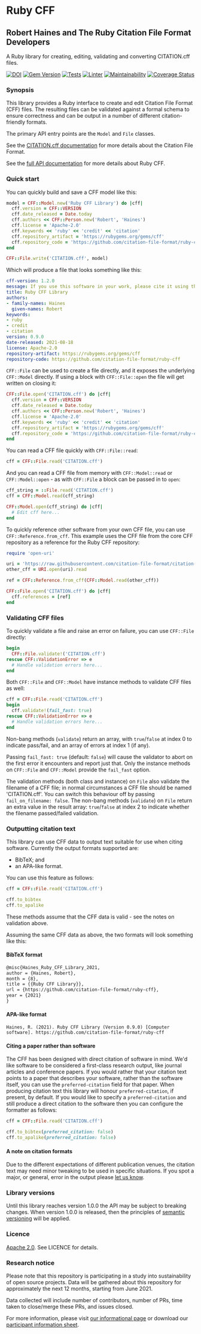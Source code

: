 # Ruby CFF
## Robert Haines and The Ruby Citation File Format Developers

A Ruby library for creating, editing, validating and converting CITATION.cff files.

[![DOI](https://zenodo.org/badge/DOI/10.5281/zenodo.1184077.svg)](https://doi.org/10.5281/zenodo.1184077)
[![Gem Version](https://badge.fury.io/rb/cff.svg)](https://badge.fury.io/rb/cff)
[![Tests](https://github.com/citation-file-format/ruby-cff/actions/workflows/ruby.yml/badge.svg)](https://github.com/citation-file-format/ruby-cff/actions/workflows/ruby.yml)
[![Linter](https://github.com/citation-file-format/ruby-cff/actions/workflows/lint.yml/badge.svg)](https://github.com/citation-file-format/ruby-cff/actions/workflows/lint.yml)
[![Maintainability](https://api.codeclimate.com/v1/badges/6bb4c661bfb4971260ba/maintainability)](https://codeclimate.com/github/citation-file-format/ruby-cff/maintainability)
[![Coverage Status](https://coveralls.io/repos/github/citation-file-format/ruby-cff/badge.svg)](https://coveralls.io/github/citation-file-format/ruby-cff)

### Synopsis

This library provides a Ruby interface to create and edit Citation File Format (CFF) files. The resulting files can be validated against a formal schema to ensure correctness and can be output in a number of different citation-friendly formats.

The primary API entry points are the `Model` and `File` classes.

See the [CITATION.cff documentation](https://citation-file-format.github.io/) for more details about the Citation File Format.

See the [full API documentation](https://citation-file-format.github.io/ruby-cff/) for more details about Ruby CFF.

### Quick start

You can quickly build and save a CFF model like this:

```ruby
model = CFF::Model.new('Ruby CFF Library') do |cff|
  cff.version = CFF::VERSION
  cff.date_released = Date.today
  cff.authors << CFF::Person.new('Robert', 'Haines')
  cff.license = 'Apache-2.0'
  cff.keywords << 'ruby' << 'credit' << 'citation'
  cff.repository_artifact = 'https://rubygems.org/gems/cff'
  cff.repository_code = 'https://github.com/citation-file-format/ruby-cff'
end

CFF::File.write('CITATION.cff', model)
```

Which will produce a file that looks something like this:

```yaml
cff-version: 1.2.0
message: If you use this software in your work, please cite it using the following metadata
title: Ruby CFF Library
authors:
- family-names: Haines
  given-names: Robert
keywords:
- ruby
- credit
- citation
version: 0.9.0
date-released: 2021-08-18
license: Apache-2.0
repository-artifact: https://rubygems.org/gems/cff
repository-code: https://github.com/citation-file-format/ruby-cff
```

`CFF::File` can be used to create a file directly, and it exposes the underlying `CFF::Model` directly. If using a block with `CFF::File::open` the file will get written on closing it:

```ruby
CFF::File.open('CITATION.cff') do |cff|
  cff.version = CFF::VERSION
  cff.date_released = Date.today
  cff.authors << CFF::Person.new('Robert', 'Haines')
  cff.license = 'Apache-2.0'
  cff.keywords << 'ruby' << 'credit' << 'citation'
  cff.repository_artifact = 'https://rubygems.org/gems/cff'
  cff.repository_code = 'https://github.com/citation-file-format/ruby-cff'
end
```

You can read a CFF file quickly with `CFF::File::read`:

```ruby
cff = CFF::File.read('CITATION.cff')
```

And you can read a CFF file from memory with `CFF::Model::read` or `CFF::Model::open` - as with `CFF::File` a block can be passed in to `open`:

```ruby
cff_string = ::File.read('CITATION.cff')
cff = CFF::Model.read(cff_string)

CFF::Model.open(cff_string) do |cff|
  # Edit cff here...
end
```

To quickly reference other software from your own CFF file, you can use `CFF::Reference.from_cff`. This example uses the CFF file from the core CFF repository as a reference for the Ruby CFF repository:

```ruby
require 'open-uri'

uri = 'https://raw.githubusercontent.com/citation-file-format/citation-file-format/main/CITATION.cff'
other_cff = URI.open(uri).read

ref = CFF::Reference.from_cff(CFF::Model.read(other_cff))

CFF::File.open('CITATION.cff') do |cff|
  cff.references = [ref]
end
```

### Validating CFF files

To quickly validate a file and raise an error on failure, you can use `CFF::File` directly:

```ruby
begin
  CFF::File.validate!('CITATION.cff')
rescue CFF::ValidationError => e
  # Handle validation errors here...
end
```

Both `CFF::File` and `CFF::Model` have instance methods to validate CFF files as well:

```ruby
cff = CFF::File.read('CITATION.cff')
begin
  cff.validate!(fail_fast: true)
rescue CFF::ValidationError => e
  # Handle validation errors here...
end
```

Non-bang methods (`validate`) return an array, with `true`/`false` at index 0 to indicate pass/fail, and an array of errors at index 1 (if any).

Passing `fail_fast: true` (default: `false`) will cause the validator to abort on the first error it encounters and report just that. Only the instance methods on `CFF::File` and `CFF::Model` provide the `fail_fast` option.

The validation methods (both class and instance) on `File` also validate the filename of a CFF file; in normal circumstances a CFF file should be named 'CITATION.cff'. You can switch this behaviour off by passing `fail_on_filename: false`. The non-bang methods (`validate`) on `File` return an extra value in the result array: `true`/`false` at index 2 to indicate whether the filename passed/failed validation.

### Outputting citation text

This library can use CFF data to output text suitable for use when citing software. Currently the output formats supported are:

* BibTeX; and
* an APA-like format.

You can use this feature as follows:
```ruby
cff = CFF::File.read('CITATION.cff')

cff.to_bibtex
cff.to_apalike
```

These methods assume that the CFF data is valid - see the notes on validation above.

Assuming the same CFF data as above, the two formats will look something like this:

#### BibTeX format

```tex
@misc{Haines_Ruby_CFF_Library_2021,
author = {Haines, Robert},
month = {8},
title = {{Ruby CFF Library}},
url = {https://github.com/citation-file-format/ruby-cff},
year = {2021}
}
```

#### APA-like format

```
Haines, R. (2021). Ruby CFF Library (Version 0.9.0) [Computer software]. https://github.com/citation-file-format/ruby-cff
```

#### Citing a paper rather than software

The CFF has been designed with direct citation of software in mind. We'd like software to be considered a first-class research output, like journal articles and conference papers. If you would rather that your citation text points to a paper that describes your software, rather than the software itself, you can use the `preferred-citation` field for that paper. When producing citation text this library will honour `preferred-citation`, if present, by default. If you would like to specify a `preferred-citation` and still produce a direct citation to the software then you can configure the formatter as follows:

```ruby
cff = CFF::File.read('CITATION.cff')

cff.to_bibtex(preferred_citation: false)
cff.to_apalike(preferred_citation: false)

```

#### A note on citation formats

Due to the different expectations of different publication venues, the citation text may need minor tweaking to be used in specific situations. If you spot a major, or general, error in the output please [let us know](https://github.com/citation-file-format/ruby-cff/issues).

### Library versions

Until this library reaches version 1.0.0 the API may be subject to breaking changes. When version 1.0.0 is released, then the principles of [semantic versioning](https://semver.org/) will be applied.

### Licence

[Apache 2.0](http://www.apache.org/licenses/). See LICENCE for details.

### Research notice

Please note that this repository is participating in a study into sustainability
 of open source projects. Data will be gathered about this repository for
 approximately the next 12 months, starting from June 2021.

Data collected will include number of contributors, number of PRs, time taken to
 close/merge these PRs, and issues closed.

For more information, please visit
[our informational page](https://sustainable-open-science-and-software.github.io/) or download our [participant information sheet](https://sustainable-open-science-and-software.github.io/assets/PIS_sustainable_software.pdf).
